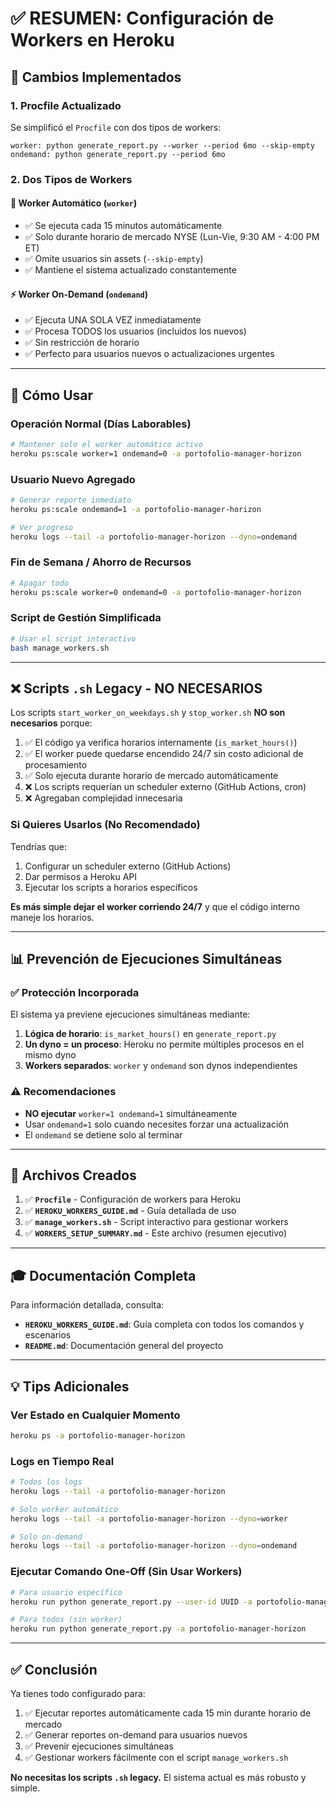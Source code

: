 # ✅ RESUMEN: Configuración de Workers en Heroku

## 🎯 Cambios Implementados

### 1. **Procfile Actualizado**
Se simplificó el `Procfile` con dos tipos de workers:

```
worker: python generate_report.py --worker --period 6mo --skip-empty
ondemand: python generate_report.py --period 6mo
```

### 2. **Dos Tipos de Workers**

#### 🤖 **Worker Automático** (`worker`)
- ✅ Se ejecuta cada 15 minutos automáticamente
- ✅ Solo durante horario de mercado NYSE (Lun-Vie, 9:30 AM - 4:00 PM ET)
- ✅ Omite usuarios sin assets (`--skip-empty`)
- ✅ Mantiene el sistema actualizado constantemente

#### ⚡ **Worker On-Demand** (`ondemand`)
- ✅ Ejecuta UNA SOLA VEZ inmediatamente
- ✅ Procesa TODOS los usuarios (incluidos los nuevos)
- ✅ Sin restricción de horario
- ✅ Perfecto para usuarios nuevos o actualizaciones urgentes

---

## 🚀 Cómo Usar

### Operación Normal (Días Laborables)
```bash
# Mantener solo el worker automático activo
heroku ps:scale worker=1 ondemand=0 -a portofolio-manager-horizon
```

### Usuario Nuevo Agregado
```bash
# Generar reporte inmediato
heroku ps:scale ondemand=1 -a portofolio-manager-horizon

# Ver progreso
heroku logs --tail -a portofolio-manager-horizon --dyno=ondemand
```

### Fin de Semana / Ahorro de Recursos
```bash
# Apagar todo
heroku ps:scale worker=0 ondemand=0 -a portofolio-manager-horizon
```

### Script de Gestión Simplificada
```bash
# Usar el script interactivo
bash manage_workers.sh
```

---

## ❌ Scripts `.sh` Legacy - NO NECESARIOS

Los scripts `start_worker_on_weekdays.sh` y `stop_worker.sh` **NO son necesarios** porque:

1. ✅ El código ya verifica horarios internamente (`is_market_hours()`)
2. ✅ El worker puede quedarse encendido 24/7 sin costo adicional de procesamiento
3. ✅ Solo ejecuta durante horario de mercado automáticamente
4. ❌ Los scripts requerían un scheduler externo (GitHub Actions, cron)
5. ❌ Agregaban complejidad innecesaria

### Si Quieres Usarlos (No Recomendado)
Tendrías que:
1. Configurar un scheduler externo (GitHub Actions)
2. Dar permisos a Heroku API
3. Ejecutar los scripts a horarios específicos

**Es más simple dejar el worker corriendo 24/7** y que el código interno maneje los horarios.

---

## 📊 Prevención de Ejecuciones Simultáneas

### ✅ Protección Incorporada
El sistema ya previene ejecuciones simultáneas mediante:

1. **Lógica de horario**: `is_market_hours()` en `generate_report.py`
2. **Un dyno = un proceso**: Heroku no permite múltiples procesos en el mismo dyno
3. **Workers separados**: `worker` y `ondemand` son dynos independientes

### ⚠️ Recomendaciones
- **NO ejecutar** `worker=1 ondemand=1` simultáneamente
- Usar `ondemand=1` solo cuando necesites forzar una actualización
- El `ondemand` se detiene solo al terminar

---

## 📝 Archivos Creados

1. ✅ **`Procfile`** - Configuración de workers para Heroku
2. ✅ **`HEROKU_WORKERS_GUIDE.md`** - Guía detallada de uso
3. ✅ **`manage_workers.sh`** - Script interactivo para gestionar workers
4. ✅ **`WORKERS_SETUP_SUMMARY.md`** - Este archivo (resumen ejecutivo)

---

## 🎓 Documentación Completa

Para información detallada, consulta:
- **`HEROKU_WORKERS_GUIDE.md`**: Guía completa con todos los comandos y escenarios
- **`README.md`**: Documentación general del proyecto

---

## 💡 Tips Adicionales

### Ver Estado en Cualquier Momento
```bash
heroku ps -a portofolio-manager-horizon
```

### Logs en Tiempo Real
```bash
# Todos los logs
heroku logs --tail -a portofolio-manager-horizon

# Solo worker automático
heroku logs --tail -a portofolio-manager-horizon --dyno=worker

# Solo on-demand
heroku logs --tail -a portofolio-manager-horizon --dyno=ondemand
```

### Ejecutar Comando One-Off (Sin Usar Workers)
```bash
# Para usuario específico
heroku run python generate_report.py --user-id UUID -a portofolio-manager-horizon

# Para todos (sin worker)
heroku run python generate_report.py -a portofolio-manager-horizon
```

---

## ✅ Conclusión

Ya tienes todo configurado para:
1. ✅ Ejecutar reportes automáticamente cada 15 min durante horario de mercado
2. ✅ Generar reportes on-demand para usuarios nuevos
3. ✅ Prevenir ejecuciones simultáneas
4. ✅ Gestionar workers fácilmente con el script `manage_workers.sh`

**No necesitas los scripts `.sh` legacy.** El sistema actual es más robusto y simple.
